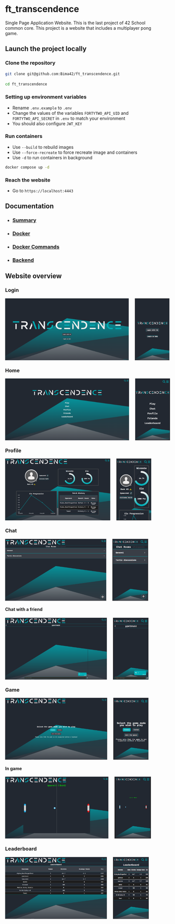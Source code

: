 # ft_transcendence
Single Page Application Website. This is the last project of 42 School common core. 
This project is a website that includes a multiplayer pong game.

## Launch the project locally
### Clone the repository
```bash
git clone git@github.com:Bima42/ft_transcendence.git

cd ft_transcendence
```

### Setting up environment variables
- Rename `.env.example` to `.env`
- Change the values of the variables `FORTYTWO_API_UID` and `FORTYTWO_API_SECRET` in `.env` to match your environment
- You should also configure `JWT_KEY` 

### Run containers
- Use `--build` to rebuild images
- Use `--force-recreate` to force recreate image and containers
- Use `-d` to run containers in background

```bash
docker compose up -d
```

### Reach the website
- Go to `https://localhost:4443`

## Documentation
- ### [Summary](docs/Summary.md)
- ### [Docker](docs/docker/0-what-is-docker.md)
- ### [Docker Commands](docs/docker/3-docker-usefull-commands.md)
- ### [Backend](docs/backend/0-what-is-nestjs.md)

## Website overview
### Login

<div style="display: flex; align-items: center; gap: 20px">
    <img src="docs/images/login_page.png" alt="Computer Image" style="max-height: 200px">
    <img src="docs/images/login_page_mobile.png" alt="Mobile Image" style="max-height: 200px;">
</div>

### Home
<div style="display: flex; align-items: center; gap: 20px">
    <img src="docs/images/home_page.png" alt="Computer Image" style="max-height: 200px;">
    <img src="docs/images/home_page_mobile.png" alt="Mobile Image" style="max-height: 200px;">
</div>

### Profile
<div style="display: flex; align-items: center; gap: 20px">
    <img src="docs/images/profile_page.png" alt="Computer Image" style="max-height: 200px;">
    <img src="docs/images/profile_page_mobile.png" alt="Mobile Image" style="max-height: 200px;">
</div>

### Chat
<div style="display: flex; align-items: center; gap: 20px">
    <img src="docs/images/chat_page.png" alt="Computer Image" style="max-height: 200px;">
    <img src="docs/images/chat_page_mobile.png" alt="Mobile Image" style="max-height: 200px;">
</div>

#### Chat with a friend
<div style="display: flex; align-items: center; gap: 20px">
    <img src="docs/images/chat_with_a_friend.png" alt="Computer Image" style="max-height: 200px;">
    <img src="docs/images/chat_with_a_friend_mobile.png" alt="Mobile Image" style="max-height: 200px;">
</div>

### Game
<div style="display: flex; align-items: center; gap: 20px">
    <img src="docs/images/game_page.png" alt="Computer Image" style="max-height: 200px;">
    <img src="docs/images/game_page_mobile.png" alt="Mobile Image" style="max-height: 200px;">
</div>

#### In game
<div style="display: flex; align-items: center; gap: 20px">
    <img src="docs/images/in_game_page.png" alt="Computer Image" style="max-height: 200px;">
    <img src="docs/images/in_game_page_mobile.png" alt="Mobile Image" style="max-height: 200px;">
</div>

### Leaderboard
<div style="display: flex; align-items: center; gap: 20px">
    <img src="docs/images/leaderboard_page.png" alt="Computer Image" style="max-height: 200px;">
    <img src="docs/images/leaderboard_page_mobile.png" alt="Mobile Image" style="max-height: 200px;">
</div>
